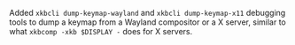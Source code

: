 Added `xkbcli dump-keymap-wayland` and `xkbcli dump-keymap-x11` debugging tools
to dump a keymap from a Wayland compositor or a X server, similar to what
`xkbcomp -xkb $DISPLAY -` does for X servers.
